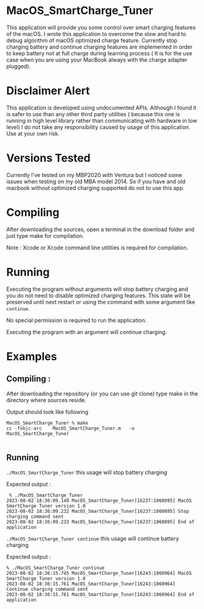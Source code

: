 # MacOS_SmartCharge_Tuner

This application will provide you some control over smart charging features of the macOS. I wrote this application to overcome the slow and hard to debug algorithm of macOS optimized charge feature. Currently stop charging battery and continue charging features are implemented in order to keep battery not at full charge during learning process ( It is for the use case when you are using your MacBook always with the charge adapter plugged).


# Disclaimer Alert

This application is developed using undocumented APIs. Although I found it is safer to use than any other third party utilities ( because this one is running in high level library rather than communicating with hardware in low level) I do not take any responsibility caused by usage of this application. Use at your own risk. 

# Versions Tested

Currently I've tested on my MBP2020 with Ventura but I noticed some issues when testing on my old MBA model 2014. So if you have and old macbook without optimized charging supported do not to use this app.

# Compiling
After downloading the sources, open a terminal in the download folder and just type make for compilation. 

Note : Xcode or Xcode command line utilities is required for compilation.

# Running
Executing the program without arguments will stop battery charging and you do not need to disable optimized charging features. This state will be preserved until next restart or using the command with some argument like `continue`.

No special permission is required to run the application.

Executing the program with an argument will continue charging.

# Examples
 
 ## Compiling :

 After downloading the repository (or you can use git clone) type make in the directory where sources reside.

Output should look like following
 ```
MacOS_SmartCharge_Tuner % make
cc -fobjc-arc    MacOS_SmartCharge_Tuner.m   -o MacOS_SmartCharge_Tuner


 ```


## Running 

```./MacOS_SmartCharge_Tuner``` this usage will stop battery charging

Expected output :
```
 % ./MacOS_SmartCharge_Tuner    
2023-08-02 18:36:09.148 MacOS_SmartCharge_Tuner[16237:1060895] MacOS SmartCharge Tuner version 1.0
2023-08-02 18:36:09.232 MacOS_SmartCharge_Tuner[16237:1060895] Stop charging command sent
2023-08-02 18:36:09.233 MacOS_SmartCharge_Tuner[16237:1060895] End of application
```

```./MacOS_SmartCharge_Tuner continue``` this usage will continue battery charging

Expected output :

```
% ./MacOS_SmartCharge_Tuner continue
2023-08-02 18:36:15.745 MacOS_SmartCharge_Tuner[16243:1060964] MacOS SmartCharge Tuner version 1.0
2023-08-02 18:36:15.761 MacOS_SmartCharge_Tuner[16243:1060964] Continue charging command sent
2023-08-02 18:36:15.761 MacOS_SmartCharge_Tuner[16243:1060964] End of application
```


